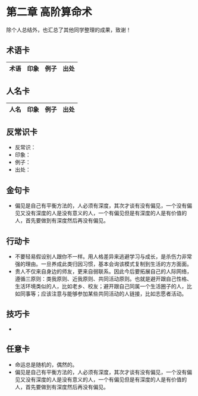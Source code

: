 # 第二章 高阶算命术
除个人总结外，也汇总了其他同学整理的成果，致谢！
## 术语卡
|术语|印象|例子|出处|
|:---:|---|---|---|

## 人名卡
|人名|印象|例子|出处|
|:---:|---|---|---|

## 反常识卡
- 反常识：
- 印象：
- 例子：
- 出处：

## 金句卡
- 偏见是自己有平衡方法的，人必须有深度，其次才谈有没有偏见，一个没有偏见又没有深度的人是没有意义的人，一个有偏见但是有深度的人是有价值的人，首先要做到有深度然后再没有偏见。

## 行动卡
- 不要轻易假设别人跟你不一样。用人格差异来逃避学习与成长，是杀伤力非常强的理由。一旦养成此类归因习惯，基本会询该模式复制到生活的方方面面。
- 贵人不仅来自身边的师友，更来自弱联系。因此今后要拓展自己的人际网络，遵循三原则：类我原则、近我原则、共同活动原则。也就是避开跟自己性格、生活环境类似的人，比如老乡、校友；避开跟自己同属一个生活圈子的人，比如同事等；应该注意与能够参加某些共同活动的人链接，比如志愿者活动。

## 技巧卡
- 

## 任意卡
- 命运总是随机的，偶然的。
- 偏见是自己有平衡方法的，人必须有深度，其次才谈有没有偏见，一个没有偏见又没有深度的人是没有意义的人，一个有偏见但是有深度的人是有价值的人，首先要做到有深度然后再没有偏见。
